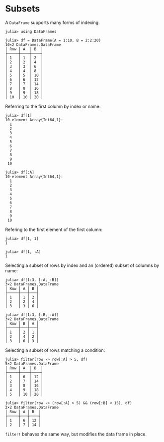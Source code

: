 # Subsets

A `DataFrame` supports many forms of indexing.

```jldoctest subsets
julia> using DataFrames

julia> df = DataFrame(A = 1:10, B = 2:2:20)
10×2 DataFrames.DataFrame
│ Row │ A  │ B  │
├─────┼────┼────┤
│ 1   │ 1  │ 2  │
│ 2   │ 2  │ 4  │
│ 3   │ 3  │ 6  │
│ 4   │ 4  │ 8  │
│ 5   │ 5  │ 10 │
│ 6   │ 6  │ 12 │
│ 7   │ 7  │ 14 │
│ 8   │ 8  │ 16 │
│ 9   │ 9  │ 18 │
│ 10  │ 10 │ 20 │

```

Referring to the first column by index or name:

```jldoctest subsets
julia> df[1]
10-element Array{Int64,1}:
  1
  2
  3
  4
  5
  6
  7
  8
  9
 10

julia> df[:A]
10-element Array{Int64,1}:
  1
  2
  3
  4
  5
  6
  7
  8
  9
 10

```

Refering to the first element of the first column:

```jldoctest subsets
julia> df[1, 1]
1

julia> df[1, :A]
1

```

Selecting a subset of rows by index and an (ordered) subset of columns by name:

```jldoctest subsets
julia> df[1:3, [:A, :B]]
3×2 DataFrames.DataFrame
│ Row │ A │ B │
├─────┼───┼───┤
│ 1   │ 1 │ 2 │
│ 2   │ 2 │ 4 │
│ 3   │ 3 │ 6 │

julia> df[1:3, [:B, :A]]
3×2 DataFrames.DataFrame
│ Row │ B │ A │
├─────┼───┼───┤
│ 1   │ 2 │ 1 │
│ 2   │ 4 │ 2 │
│ 3   │ 6 │ 3 │

```

Selecting a subset of rows matching a condition:

```jldoctest subsets
julia> filter(row -> row[:A] > 5, df)
5×2 DataFrames.DataFrame
│ Row │ A  │ B  │
├─────┼────┼────┤
│ 1   │ 6  │ 12 │
│ 2   │ 7  │ 14 │
│ 3   │ 8  │ 16 │
│ 4   │ 9  │ 18 │
│ 5   │ 10 │ 20 │

julia> filter(row -> (row[:A] > 5) && (row[:B] < 15), df)
2×2 DataFrames.DataFrame
│ Row │ A │ B  │
├─────┼───┼────┤
│ 1   │ 6 │ 12 │
│ 2   │ 7 │ 14 │
```

`filter!` behaves the same way, but modifies the data frame in place.
